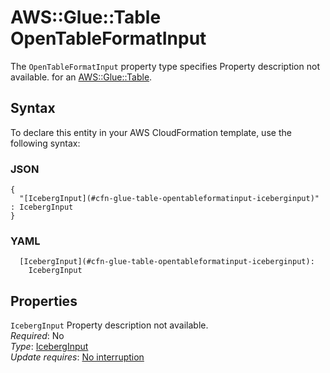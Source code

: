 # AWS::Glue::Table OpenTableFormatInput<a name="aws-properties-glue-table-opentableformatinput"></a>

<a name="aws-properties-glue-table-opentableformatinput-description"></a>The `OpenTableFormatInput` property type specifies Property description not available\. for an [AWS::Glue::Table](aws-resource-glue-table.md)\.

## Syntax<a name="aws-properties-glue-table-opentableformatinput-syntax"></a>

To declare this entity in your AWS CloudFormation template, use the following syntax:

### JSON<a name="aws-properties-glue-table-opentableformatinput-syntax.json"></a>

```
{
  "[IcebergInput](#cfn-glue-table-opentableformatinput-iceberginput)" : IcebergInput
}
```

### YAML<a name="aws-properties-glue-table-opentableformatinput-syntax.yaml"></a>

```
  [IcebergInput](#cfn-glue-table-opentableformatinput-iceberginput): 
    IcebergInput
```

## Properties<a name="aws-properties-glue-table-opentableformatinput-properties"></a>

`IcebergInput`  <a name="cfn-glue-table-opentableformatinput-iceberginput"></a>
Property description not available\.  
*Required*: No  
*Type*: [IcebergInput](aws-properties-glue-table-iceberginput.md)  
*Update requires*: [No interruption](https://docs.aws.amazon.com/AWSCloudFormation/latest/UserGuide/using-cfn-updating-stacks-update-behaviors.html#update-no-interrupt)